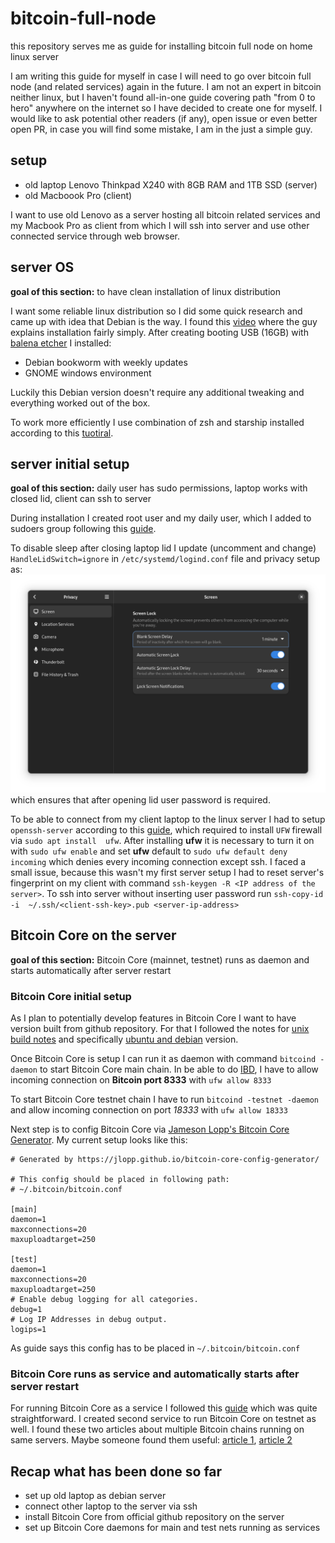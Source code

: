 # bitcoin-full-node
this repository serves me as guide for installing bitcoin full node on home linux server<br>

I am writing this guide for myself in case I will need to go over bitcoin full node (and related services) again in the future. 
I am not an expert in bitcoin neither linux, but I haven't found all-in-one guide covering path "from 0 to hero" anywhere on 
the internet so I have decided to create one for myself. I would like to ask potential other readers (if any), open issue or 
even better open PR, in case you will find some mistake, I am in the just a simple guy.

## setup
- old laptop Lenovo Thinkpad X240 with 8GB RAM and 1TB SSD (server)
- old Macboook Pro (client)

I want to use old Lenovo as a server hosting all bitcoin related services and my Macbook Pro as client from which I will ssh 
into server and use other connected service through web browser.

## server OS 
**goal of this section:** to have clean installation of linux distribution

I want some reliable linux distribution so I did some quick research and came up with idea that Debian is the way. I found this 
[video](https://youtu.be/CJ41KZ0fBMc) where the guy explains installation fairly simply. After creating booting USB (16GB) with 
[balena etcher](https://www.balena.io/etcher) I installed:
- Debian bookworm with weekly updates
- GNOME windows environment

Luckily this Debian version doesn't require any additional tweaking and everything worked out of the box.<br>

To work more efficiently I use combination of zsh and starship installed according 
to this [tuotiral](https://harshithashok.com/tools/oh-my-zsh-with-starship/).

## server initial setup
**goal of this section:**  daily user has sudo permissions, laptop works with closed lid, client can ssh to server

During installation I created root user and my daily user, which I added to sudoers group following this 
[guide](https://linuxize.com/post/how-to-add-user-to-sudoers-in-debian/).<br>

To disable sleep after closing laptop lid I update (uncomment and change) `HandleLidSwitch=ignore` in 
`/etc/systemd/logind.conf` file and privacy setup as:
![privacy setup after closed lid](./pics/screenshot-privacy-screen.png)
which ensures that after opening lid user password is required.<br>

To be able to connect from my client laptop to the linux server I had to setup `openssh-server` according to this 
[guide](https://phoenixnap.com/kb/how-to-enable-ssh-on-debian), which required to install `UFW` firewall via `sudo apt install 
ufw`. After installing **ufw** it is necessary to turn it on with `sudo ufw enable` 
and set **ufw** default to `sudo ufw default deny incoming` which denies every 
incoming connection except ssh. I faced a small issue, because this 
wasn't my first server setup I had to reset server's fingerprint on my client with 
command `ssh-keygen -R <IP address of the server>`. To ssh into server without inserting user password run `ssh-copy-id -i 
~/.ssh/<client-ssh-key>.pub <server-ip-address>`


## Bitcoin Core on the server
**goal of this section:** Bitcoin Core (mainnet, testnet) runs as daemon and starts automatically after server restart

### Bitcoin Core initial setup
As I plan to potentially develop features in Bitcoin Core I want to have version 
built from github repository. For that I followed the notes for [unix build 
notes](https://github.com/bitcoin/bitcoin/blob/master/doc/build-unix.md) and 
specifically [ubuntu and 
debian](https://github.com/bitcoin/bitcoin/blob/master/doc/build-unix.md#ubuntu--debian) 
version.<br>

Once Bitcoin Core is setup I can run it as daemon with command `bitcoind -daemon` to start Bitcoin Core main chain. In be able to do [IBD](https://btcinformation.org/en/glossary/initial-block-download), I have to allow incoming connection on **Bitcoin port 8333** with `ufw allow 8333`<br>

To start Bitcoin Core testnet chain I have to run `bitcoind -testnet -daemon` and allow incoming connection on port *18333* with `ufw allow 18333`<br>

Next step is to config Bitcoin Core via [Jameson Lopp's Bitcoin Core Generator](https://jlopp.github.io/bitcoin-core-config-generator/). My current setup looks like this:
```
# Generated by https://jlopp.github.io/bitcoin-core-config-generator/

# This config should be placed in following path:
# ~/.bitcoin/bitcoin.conf

[main]
daemon=1
maxconnections=20
maxuploadtarget=250

[test]
daemon=1
maxconnections=20
maxuploadtarget=250
# Enable debug logging for all categories.
debug=1
# Log IP Addresses in debug output.
logips=1
```
As guide says this config has to be placed in `~/.bitcoin/bitcoin.conf`

### Bitcoin Core runs as service and automatically starts after server restart
For running Bitcoin Core as a service I followed this [guide](https://gist.github.com/jeffrade/0b730d226ff6f6b985f802d3c9191023) which was quite straightforward. I created second service to run Bitcoin Core on testnet as well. I found these two articles about multiple Bitcoin chains running on same servers. Maybe someone found them useful: [article 1](https://raphtyosaze.medium.com/how-to-run-multiple-bitcoin-blockchain-networks-on-the-same-computer-4efa031e7d26), [article 2](https://number1.co.za/running-a-mainnet-and-testnet-on-the-same-bitcoin-node/)

## Recap what has been done so far
- set up old laptop as debian server
- connect other laptop to the server via ssh
- install Bitcoin Core from official github repository on the server
- set up Bitcoin Core daemons for main and test nets running as services
